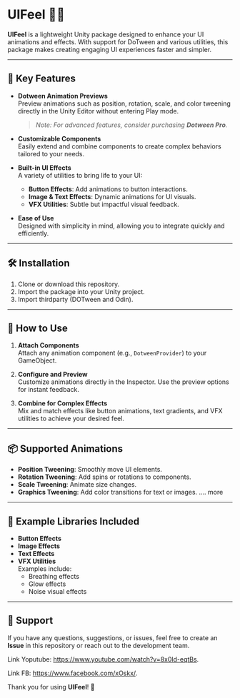 
# UIFeel 🎨✨

**UIFeel** is a lightweight Unity package designed to enhance your UI animations and effects. With support for DoTween and various utilities, this package makes creating engaging UI experiences faster and simpler.

---

## 🌟 Key Features

- **Dotween Animation Previews**  
  Preview animations such as position, rotation, scale, and color tweening directly in the Unity Editor without entering Play mode.  
  > _Note: For advanced features, consider purchasing **Dotween Pro**._

- **Customizable Components**  
  Easily extend and combine components to create complex behaviors tailored to your needs.

- **Built-in UI Effects**  
  A variety of utilities to bring life to your UI:
  - **Button Effects**: Add animations to button interactions.
  - **Image & Text Effects**: Dynamic animations for UI visuals.
  - **VFX Utilities**: Subtle but impactful visual feedback.

- **Ease of Use**  
  Designed with simplicity in mind, allowing you to integrate quickly and efficiently.

---

## 🛠️ Installation

1. Clone or download this repository.
2. Import the package into your Unity project.
3. Import thirdparty (DOTween and Odin).

---

## 🚀 How to Use

1. **Attach Components**  
   Attach any animation component (e.g., `DotweenProvider`) to your GameObject.

2. **Configure and Preview**  
   Customize animations directly in the Inspector. Use the preview options for instant feedback.

3. **Combine for Complex Effects**  
   Mix and match effects like button animations, text gradients, and VFX utilities to achieve your desired feel.

---

## 📦 Supported Animations

- **Position Tweening**: Smoothly move UI elements.
- **Rotation Tweening**: Add spins or rotations to components.
- **Scale Tweening**: Animate size changes.
- **Graphics Tweening**: Add color transitions for text or images.
.... more
  
---

## 🎯 Example Libraries Included

- **Button Effects**
- **Image Effects**
- **Text Effects**
- **VFX Utilities**  
  Examples include:
  - Breathing effects
  - Glow effects
  - Noise visual effects

---

## 💬 Support

If you have any questions, suggestions, or issues, feel free to create an **Issue** in this repository or reach out to the development team.

Link Yoputube: https://www.youtube.com/watch?v=8x0ld-eqtBs.

Link FB: https://www.facebook.com/xOskx/.

Thank you for using **UIFeel**! 🎉

